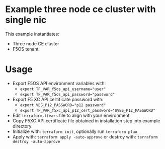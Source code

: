 # Example three node ce cluster with single nic

This example instantiates:

- Three node CE cluster
- F5OS tenant

# Usage

- Export F5OS API environment variables with:
    * `export TF_VAR_f5os_api_username="user"`
    * `export TF_VAR_f5os_api_password="password"`
- Export F5 XC API certificate password with:
    * `export VES_P12_PASSWORD="p12 password"`
    * `export TF_VAR_f5xc_api_p12_cert_password="$VES_P12_PASSWORD"`
- Edit `terraform.tfvars` file to align with your environment
- Copy F5XC API certificate file obtained in installation step into example directory
- Initialize with: `terraform init`, optionally run `terraform plan`
- Apply with: `terraform apply -auto-approve` or destroy with: `terraform destroy -auto-approve`